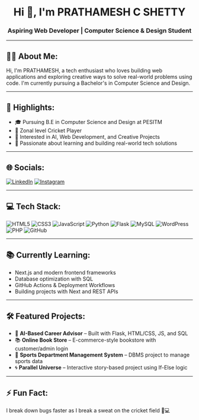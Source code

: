 <!-- README.md -->

<h1 align="center">Hi 👋, I'm PRATHAMESH C SHETTY</h1>
<h3 align="center">Aspiring Web Developer | Computer Science & Design Student</h3>

---

## 🧑‍💻 About Me:
Hi, I'm PRATHAMESH, a tech enthusiast who loves building web applications and exploring creative ways to solve real-world problems using code. I'm currently pursuing a Bachelor's in Computer Science and Design.

---

## 🌟 Highlights:
- 🎓 Pursuing B.E in Computer Science and Design at PESITM
- 🏏 Zonal level Cricket Player
- 🧠 Interested in AI, Web Development, and Creative Projects
- 🚀 Passionate about learning and building real-world tech solutions

---

## 🌐 Socials:
[![LinkedIn](https://img.shields.io/badge/LinkedIn-0077B5?style=for-the-badge&logo=linkedin&logoColor=white)](https://linkedin.com/PRATHAMESH_C_SHETTY/)
[![Instagram](https://img.shields.io/badge/Instagram-E4405F?style=for-the-badge&logo=instagram&logoColor=white)](https://instagram.com/PRATHAMESH_C_SHETTY/)

---

## 💻 Tech Stack:
![HTML5](https://img.shields.io/badge/HTML5-E34F26?style=for-the-badge&logo=html5&logoColor=white)
![CSS3](https://img.shields.io/badge/CSS3-1572B6?style=for-the-badge&logo=css3&logoColor=white)
![JavaScript](https://img.shields.io/badge/JavaScript-F7DF1E?style=for-the-badge&logo=javascript&logoColor=black)
![Python](https://img.shields.io/badge/Python-3776AB?style=for-the-badge&logo=python&logoColor=white)
![Flask](https://img.shields.io/badge/Flask-black?style=for-the-badge&logo=flask&logoColor=white)
![MySQL](https://img.shields.io/badge/MySQL-005C84?style=for-the-badge&logo=mysql&logoColor=white)
![WordPress](https://img.shields.io/badge/WordPress-21759B?style=for-the-badge&logo=wordpress&logoColor=white)
![PHP](https://img.shields.io/badge/PHP-777BB4?style=for-the-badge&logo=php&logoColor=white)
![GitHub](https://img.shields.io/badge/GitHub-100000?style=for-the-badge&logo=github&logoColor=white)

---

## 📚 Currently Learning:
- Next.js and modern frontend frameworks
- Database optimization with SQL
- GitHub Actions & Deployment Workflows
- Building projects with Next and REST APIs

---

## 🛠️ Featured Projects:
- 🎯 **AI-Based Career Advisor** – Built with Flask, HTML/CSS, JS, and SQL  
- 📚 **Online Book Store** – E-commerce-style bookstore with customer/admin login  
- 🏏 **Sports Department Management System** – DBMS project to manage sports data  
- 🌀 **Parallel Universe** – Interactive story-based project using If-Else logic

---

## ⚡ Fun Fact:
I break down bugs faster as I break a sweat on the cricket field 🏏💻

